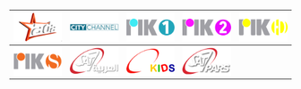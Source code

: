 | ![](https://raw.githubusercontent.com/RevGear/logo/master/Countries/CY/Ada-TV.png) | ![](https://raw.githubusercontent.com/RevGear/logo/master/Countries/CY/City-Channel.png) | ![](https://raw.githubusercontent.com/RevGear/logo/master/Countries/CY/RIK-1.png) | ![](https://raw.githubusercontent.com/RevGear/logo/master/Countries/CY/RIK-2.png) | ![](https://raw.githubusercontent.com/RevGear/logo/master/Countries/CY/RIK-HD.png) | 
|:---:|:---:|:---:|:---:|:---:| 
| ![](https://raw.githubusercontent.com/RevGear/logo/master/Countries/CY/RIK-Sat.png) | ![](https://raw.githubusercontent.com/RevGear/logo/master/Countries/CY/Sat7-Arabic.png) | ![](https://raw.githubusercontent.com/RevGear/logo/master/Countries/CY/Sat7-Kids.png) | ![](https://raw.githubusercontent.com/RevGear/logo/master/Countries/CY/Sat7-Pars.png)  | 
